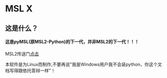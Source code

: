 # MSL X

## 这是什么？

#### 这是pyMSL(原MSL2-Python)的下一代，并非MSL2的下一代！！！

MSL2传送门[点击](https://github.com/Waheal/MSL2)

本软件是为Linux而制作,不要再说"我是Windows用户我不会装python，你这个文档写得跟依托答辩一样"！